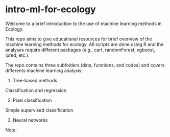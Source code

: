 # intro-ml-for-ecology

Welcome to a brief introduction to the use of machine learning methods in Ecology.

This repo aims to give educational resources for brief overview of the  
machine learning methods for ecology. All scripts are done using R and 
the analyses require different packages (e.g., cart, randomForest, xgboost, ipred, etc.).

The repo contains three subfolders (data, functions, and codes) and covers 
differents machine learning analysis:

1. Tree-based methods

Classification and regression

2. Pixel classification 

Simple supervised classification

3. Neural networks 

Note: